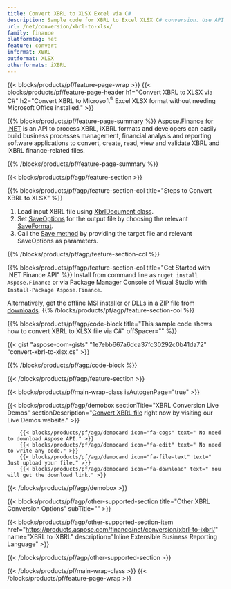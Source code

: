 ```yaml
---
title: Convert XBRL to XLSX Excel via C#
description: Sample code for XBRL to Excel XLSX C# conversion. Use API example code for batch XBRL files to XLSX conversion within .NET based applications. 
url: /net/conversion/xbrl-to-xlsx/
family: finance
platformtag: net
feature: convert
informat: XBRL
outformat: XLSX
otherformats: iXBRL
---
```

{{< blocks/products/pf/feature-page-wrap >}}
{{< blocks/products/pf/feature-page-header h1="Convert XBRL to XLSX via C#" h2="Convert XBRL to Microsoft<sup>&reg;</sup> Excel XLSX format without needing Microsoft Office installed." >}}

{{% blocks/products/pf/feature-page-summary %}}
[Aspose.Finance for .NET](https://products.aspose.com/finance/net/) is an API to process XBRL, iXBRL formats and developers can easily build business processes management, financial analysis and reporting software applications to convert, create, read, view and validate XBRL and iXBRL finance-related files. 

{{% /blocks/products/pf/feature-page-summary  %}}

{{< blocks/products/pf/agp/feature-section >}}

{{% blocks/products/pf/agp/feature-section-col title="Steps to Convert XBRL to XLSX" %}}
1. Load input XBRL file using [XbrlDocument class](https://apireference.aspose.com/finance/net/aspose.finance.xbrl/xbrldocument).
2. Set [SaveOptions](https://apireference.aspose.com/finance/net/aspose.finance.xbrl/saveoptions) for the output file by choosing the relevant [SaveFormat](https://apireference.aspose.com/finance/net/aspose.finance.xbrl/saveformat).
3. Call the [Save method](https://apireference.aspose.com/finance/net/aspose.finance.xbrl.xbrldocument/save/methods/2) by providing the target file and relevant SaveOptions as parameters.

{{% /blocks/products/pf/agp/feature-section-col %}}

{{% blocks/products/pf/agp/feature-section-col title="Get Started with .NET Finance API" %}}
Install from command line as ```nuget install Aspose.Finance``` or via Package Manager Console of Visual Studio with ```Install-Package Aspose.Finance```.

Alternatively, get the offline MSI installer or DLLs in a ZIP file from [downloads](https://downloads.aspose.com/finance/net).
{{% /blocks/products/pf/agp/feature-section-col %}}

{{% blocks/products/pf/agp/code-block title="This sample code shows how to convert XBRL to XLSX file via C#" offSpacer="" %}}

{{< gist "aspose-com-gists" "1e7ebb667a6dca37fc30292c0b41da72" "convert-xbrl-to-xlsx.cs" >}}

{{% /blocks/products/pf/agp/code-block %}}

{{< /blocks/products/pf/agp/feature-section >}}

{{< blocks/products/pf/main-wrap-class isAutogenPage="true" >}}

{{< blocks/products/pf/agp/demobox sectionTitle="XBRL Conversion Live Demos" sectionDescription="[Convert XBRL file](https://products.aspose.app/finance/conversion/xbrl-to-xlsx) right now by visiting our Live Demos website." >}}

        {{< blocks/products/pf/agp/democard icon="fa-cogs" text=" No need to download Aspose API." >}}
        {{< blocks/products/pf/agp/democard icon="fa-edit" text=" No need to write any code." >}}
        {{< blocks/products/pf/agp/democard icon="fa-file-text" text=" Just upload your file." >}}
        {{< blocks/products/pf/agp/democard icon="fa-download" text=" You will get the download link." >}}
		
{{< /blocks/products/pf/agp/demobox >}}

{{< blocks/products/pf/agp/other-supported-section title="Other XBRL Conversion Options" subTitle="" >}}

{{< blocks/products/pf/agp/other-supported-section-item href="https://products.aspose.com/finance/net/conversion/xbrl-to-ixbrl/" name="XBRL to iXBRL" description="Inline Extensible Business Reporting Language" >}}

{{< /blocks/products/pf/agp/other-supported-section >}}

{{< /blocks/products/pf/main-wrap-class >}}
{{< /blocks/products/pf/feature-page-wrap >}}
